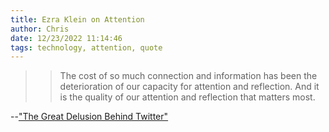 ```yaml
---
title: Ezra Klein on Attention
author: Chris
date: 12/23/2022 11:14:46 
tags: technology, attention, quote
---
```


>>The cost of so much connection and information has been the deterioration of our capacity for attention and reflection. And it is the quality of our attention and reflection that matters most.

--["The Great Delusion Behind Twitter"](https://archive.ph/m3Gkc)


